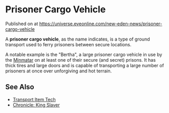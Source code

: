 # Prisoner Cargo Vehicle
Published on  at https://universe.eveonline.com/new-eden-news/prisoner-cargo-vehicle

A **prisoner cargo vehicle**, as the name indicates, is a type of ground
transport used to ferry prisoners between secure locations.

A notable example is the "Bertha", a large prisoner cargo vehicle in use
by the [Minmatar](1rpu7pfwTPVznAczjw2pOp) on at least one of their secure
(and secret) prisons. It has thick tires and large doors and is capable
of transporting a large number of prisoners at once over unforgiving and
hot terrain.

See Also
--------

-   [Transport Item Tech](1atx3NGYkl3oP5JiEa1ShQ#Transport)
-   [Chronicle: King Slaver](47xRJkjxdufPuFVXqQJJl5)
